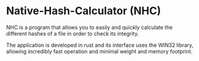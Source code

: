 # Native-Hash-Calculator (NHC)
NHC is a program that allows you to easily and quickly calculate the different hashes of a file in order to check its integrity.

The application is developed in rust and its interface uses the WIN32 library, allowing incredibly fast operation and minimal weight and memory footprint.
